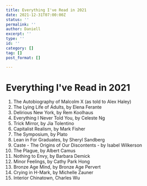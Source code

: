 ```yaml
---
title: Everything I've Read in 2021
date: 2021-12-31T07:00:00Z
status: ''
permalink: ''
author: Daniell
excerpt: ''
type: ''
id: ''
category: []
tag: []
post_format: []

---
```

# Everything I've Read in 2021

 1. The Autobiography of Malcolm X (as told to Alex Haley)
 2. The Lying Life of Adults, by Elena Ferante
 3. Delirious New York, by Rem Koolhaus
 4. Everything I Never Told You, by Celeste Ng
 5. Trick Mirror, by Jia Tolentino
 6. Capitalist Realism, by Mark Fisher
 7. The Symposium, by Plato
 8. Lean in For Graduates, by Sheryl Sandberg
 9. Caste - The Origins of Our Discontents - by Isabel Wilkerson
10. The Plague, by Albert Camus
11. Nothing to Envy, by Barbara Demick
12. Minor Feelings, by Cathy Park Hong
13. Bronze Age Mind, by Bronze Age Pervert
14. Crying in H-Mark, by Michelle Zauner
15. Interior Chinatown, Charles Wu